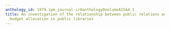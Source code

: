```yaml
---
anthology_id: 1979.ipm_journal-ir0anthology0volumeA15A4.1
title: An investigation of the relationship between public relations activities and
  budget allocation in public libraries
---
```


